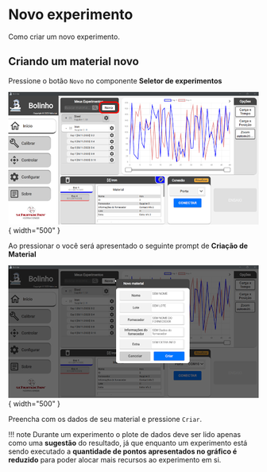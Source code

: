 <!--
 Copyright (C) 2023 Hefestus
 
 This file is part of Bolinho.
 
 Bolinho is free software: you can redistribute it and/or modify
 it under the terms of the GNU General Public License as published by
 the Free Software Foundation, either version 3 of the License, or
 (at your option) any later version.
 
 Bolinho is distributed in the hope that it will be useful,
 but WITHOUT ANY WARRANTY; without even the implied warranty of
 MERCHANTABILITY or FITNESS FOR A PARTICULAR PURPOSE.  See the
 GNU General Public License for more details.
 
 You should have received a copy of the GNU General Public License
 along with Bolinho.  If not, see <http://www.gnu.org/licenses/>.
-->

# Novo experimento

Como criar um novo experimento.

## Criando um material novo

Pressione o botão `Novo` no componente **Seletor de experimentos**

![Alt text](image-4.png){ width="500" }

Ao pressionar o  você será apresentado o seguinte prompt de **Criação de Material**

![Alt text](image-3.png){ width="500" }

Preencha com os dados de seu material e pressione `Criar`.

!!! note
    Durante um experimento o plote de dados deve ser lido apenas como uma **sugestão** do resultado, já que enquanto um experimento está sendo executado a **quantidade de pontos apresentados no gráfico é reduzido** para poder alocar mais recursos ao experimento em si.